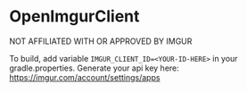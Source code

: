 # OpenImgurClient

NOT AFFILIATED WITH OR APPROVED BY IMGUR

To build, add variable `IMGUR_CLIENT_ID=<YOUR-ID-HERE>` in your gradle.properties.
Generate your api key here: https://imgur.com/account/settings/apps
